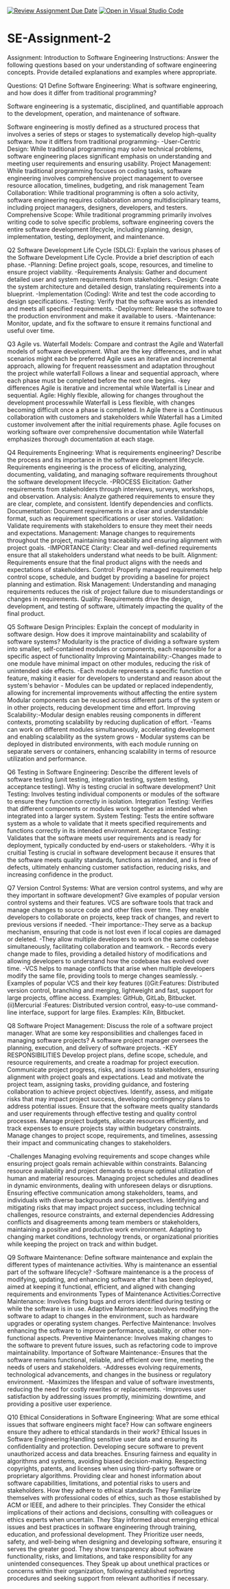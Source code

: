 [![Review Assignment Due Date](https://classroom.github.com/assets/deadline-readme-button-24ddc0f5d75046c5622901739e7c5dd533143b0c8e959d652212380cedb1ea36.svg)](https://classroom.github.com/a/-ucQIGTc)
[![Open in Visual Studio Code](https://classroom.github.com/assets/open-in-vscode-718a45dd9cf7e7f842a935f5ebbe5719a5e09af4491e668f4dbf3b35d5cca122.svg)](https://classroom.github.com/online_ide?assignment_repo_id=15193528&assignment_repo_type=AssignmentRepo)
# SE-Assignment-2
Assignment: Introduction to Software Engineering
Instructions:
Answer the following questions based on your understanding of software engineering concepts. Provide detailed explanations and examples where appropriate.

Questions:
Q1 Define Software Engineering:
What is software engineering, and how does it differ from traditional programming?

Software engineering is a systematic, disciplined, and quantifiable approach to the development, operation, and maintenance of software.

Software engineering is mostly defined as a structured process that involves a series of steps or stages to systematically develop high-quality software.
how it differs from traditional programming-
     -User-Centric Design: While traditional programming may solve technical problems, software engineering places significant emphasis on understanding and meeting user requirements and ensuring usability.
     Project Management: While traditional programming focuses on coding tasks, software engineering involves comprehensive project management to oversee resource allocation, timelines, budgeting, and risk management
     Team Collaboration: While traditional programming is often a solo activity, software engineering requires collaboration among multidisciplinary teams, including project managers, designers, developers, and testers.
     Comprehensive Scope: While traditional programming primarily involves writing code to solve specific problems, software engineering covers the entire software development lifecycle, including planning, design, implementation, testing, deployment, and maintenance.


Q2 Software Development Life Cycle (SDLC):
Explain the various phases of the Software Development Life Cycle. Provide a brief description of each phase.
-Planning: Define project goals, scope, resources, and timeline to ensure project viability.
-Requirements Analysis: Gather and document detailed user and system requirements from stakeholders.
-Design: Create the system architecture and detailed design, translating requirements into a blueprint.
-Implementation (Coding): Write and test the code according to design specifications.
-Testing: Verify that the software works as intended and meets all specified requirements.
-Deployment: Release the software to the production environment and make it available to users.
-Maintenance: Monitor, update, and fix the software to ensure it remains functional and useful over time.

Q3 Agile vs. Waterfall Models:
Compare and contrast the Agile and Waterfall models of software development. What are the key differences, and in what scenarios might each be preferred
Agile uses an iterative and incremental approach, allowing for frequent reassessment and adaptation throughout the project while waterfall Follows a linear and sequential approach, where each phase must be completed before the next one begins.
-key differences
Agile is iterative and incremental while Waterfall is Linear and sequential.
Agile: Highly flexible, allowing for changes throughout the development processwhile Waterfall is Less flexible, with changes becoming difficult once a phase is completed.
In Agile there is a Continuous collaboration with customers and stakeholders while Waterfall has a Limited customer involvement after the initial requirements phase.
Agile focuses on working software over comprehensive documentation while Waterfall emphasizes thorough documentation at each stage.

Q4 Requirements Engineering:
What is requirements engineering? Describe the process and its importance in the software development lifecycle.
Requirements engineering is the process of eliciting, analyzing, documenting, validating, and managing software requirements throughout the software development lifecycle.
-PROCESS
Elicitation: Gather requirements from stakeholders through interviews, surveys, workshops, and observation.
Analysis: Analyze gathered requirements to ensure they are clear, complete, and consistent. Identify dependencies and conflicts.
Documentation: Document requirements in a clear and understandable format, such as requirement specifications or user stories.
Validation: Validate requirements with stakeholders to ensure they meet their needs and expectations.
Management: Manage changes to requirements throughout the project, maintaining traceability and ensuring alignment with project goals.
-IMPORTANCE
Clarity: Clear and well-defined requirements ensure that all stakeholders understand what needs to be built.
Alignment: Requirements ensure that the final product aligns with the needs and expectations of stakeholders.
Control: Properly managed requirements help control scope, schedule, and budget by providing a baseline for project planning and estimation.
Risk Management: Understanding and managing requirements reduces the risk of project failure due to misunderstandings or changes in requirements.
Quality: Requirements drive the design, development, and testing of software, ultimately impacting the quality of the final product.

Q5 Software Design Principles:
Explain the concept of modularity in software design. How does it improve maintainability and scalability of software systems?
Modularity is the practice of dividing a software system into smaller, self-contained modules or components, each responsible for a specific aspect of functionality
Improving Maintainability:-Changes made to one module have minimal impact on other modules, reducing the risk of unintended side effects.
                          -Each module represents a specific function or feature, making it easier for developers to understand and reason about the system's behavior
                          - Modules can be updated or replaced independently, allowing for incremental improvements without affecting the entire system
                           Modular components can be reused across different parts of the system or in other projects, reducing development time and effort.
Improving Scalability:-Modular design enables reusing components in different contexts, promoting scalability by reducing duplication of effort.
                      -Teams can work on different modules simultaneously, accelerating development and enabling scalability as the system grows
                      - Modular systems can be deployed in distributed environments, with each module running on separate servers or containers, enhancing scalability in terms of resource utilization and performance.

Q6 Testing in Software Engineering:
Describe the different levels of software testing (unit testing, integration testing, system testing, acceptance testing). Why is testing crucial in software development?
Unit Testing: Involves testing individual components or modules of the software to ensure they function correctly in isolation.
Integration Testing: Verifies that different components or modules work together as intended when integrated into a larger system.
System Testing: Tests the entire software system as a whole to validate that it meets specified requirements and functions correctly in its intended environment.
Acceptance Testing: Validates that the software meets user requirements and is ready for deployment, typically conducted by end-users or stakeholders.
-Why it is cruitial 
Testing is crucial in software development because it ensures that the software meets quality standards, functions as intended, and is free of defects, ultimately enhancing customer satisfaction, reducing risks, and increasing confidence in the product.


Q7 Version Control Systems:
What are version control systems, and why are they important in software development? Give examples of popular version control systems and their features.
VCS are software tools that track and manage changes to source code and other files over time. They enable developers to collaborate on projects, keep track of changes, and revert to previous versions if needed.
-Their importance:-They serve as a backup mechanism, ensuring that code is not lost even if local copies are damaged or deleted.
                  -They allow multiple developers to work on the same codebase simultaneously, facilitating collaboration and teamwork.
                  - Records every change made to files, providing a detailed history of modifications and allowing developers to understand how the codebase has evolved over time.
                  -VCS helps to manage conflicts that arise when multiple developers modify the same file, providing tools to merge changes seamlessly.
 -Examples of popular VCS and their key features 
 (i)Git:Features: Distributed version control, branching and merging, lightweight and fast, support for large projects, offline access.
        Examples: GitHub, GitLab, Bitbucket.
 (ii)Mercurial  :Features: Distributed version control, easy-to-use command-line interface, support for large files.
        Examples: Kiln, Bitbucket.    


Q8 Software Project Management:
Discuss the role of a software project manager. What are some key responsibilities and challenges faced in managing software projects?
A software project manager oversees the planning, execution, and delivery of software projects.
-KEY RESPONSIBILITIES
Develop project plans, define scope, schedule, and resource requirements, and create a roadmap for project execution.
Communicate project progress, risks, and issues to stakeholders, ensuring alignment with project goals and expectations.
Lead and motivate the project team, assigning tasks, providing guidance, and fostering collaboration to achieve project objectives.
Identify, assess, and mitigate risks that may impact project success, developing contingency plans to address potential issues.
Ensure that the software meets quality standards and user requirements through effective testing and quality control processes.
Manage project budgets, allocate resources efficiently, and track expenses to ensure projects stay within budgetary constraints.
Manage changes to project scope, requirements, and timelines, assessing their impact and communicating changes to stakeholders.

-Challenges 
Managing evolving requirements and scope changes while ensuring project goals remain achievable within constraints.
Balancing resource availability and project demands to ensure optimal utilization of human and material resources.
Managing project schedules and deadlines in dynamic environments, dealing with unforeseen delays or disruptions.
Ensuring effective communication among stakeholders, teams, and individuals with diverse backgrounds and perspectives.
Identifying and mitigating risks that may impact project success, including technical challenges, resource constraints, and external dependencies
Addressing conflicts and disagreements among team members or stakeholders, maintaining a positive and productive work environment.
Adapting to changing market conditions, technology trends, or organizational priorities while keeping the project on track and within budget.


Q9 Software Maintenance:
Define software maintenance and explain the different types of maintenance activities. Why is maintenance an essential part of the software lifecycle?
-Software maintenance is a the process of modifying, updating, and enhancing software after it has been deployed, aimed at keeping it functional, efficient, and aligned with changing requirements and environments
Types of Maintenance Activities:Corrective Maintenance: Involves fixing bugs and errors identified during testing or while the software is in use.
                                Adaptive Maintenance: Involves modifying the software to adapt to changes in the environment, such as hardware upgrades or operating system changes.
                                Perfective Maintenance: Involves enhancing the software to improve performance, usability, or other non-functional aspects.
                                Preventive Maintenance: Involves making changes to the software to prevent future issues, such as refactoring code to improve maintainability.
Importance of Software Maintenance:-Ensures that the software remains functional, reliable, and efficient over time, meeting the needs of users and stakeholders.
                                    -Addresses evolving requirements, technological advancements, and changes in the business or regulatory environment.
                                    -Maximizes the lifespan and value of software investments, reducing the need for costly rewrites or replacements.
                                    -Improves user satisfaction by addressing issues promptly, minimizing downtime, and providing a positive user experience.

Q10 Ethical Considerations in Software Engineering:
What are some ethical issues that software engineers might face? How can software engineers ensure they adhere to ethical standards in their work?
Ethical Issues in Software Engineering:Handling sensitive user data and ensuring its confidentiality and protection.
                                        Developing secure software to prevent unauthorized access and data breaches.
                                        Ensuring fairness and equality in algorithms and systems, avoiding biased decision-making.
                                        Respecting copyrights, patents, and licenses when using third-party software or proprietary algorithms.
                                        Providing clear and honest information about software capabilities, limitations, and potential risks to users and stakeholders.
How they adhere to ethical standards
They Familiarize themselves with professional codes of ethics, such as those established by ACM or IEEE, and adhere to their principles.
They Consider the ethical implications of their actions and decisions, consulting with colleagues or ethics experts when uncertain.
They Stay informed about emerging ethical issues and best practices in software engineering through training, education, and professional development.
They Prioritize user needs, safety, and well-being when designing and developing software, ensuring it serves the greater good.
They show transparency about software functionality, risks, and limitations, and take responsibility for any unintended consequences.
They Speak up about unethical practices or concerns within their organization, following established reporting procedures and seeking support from relevant authorities if necessary.





